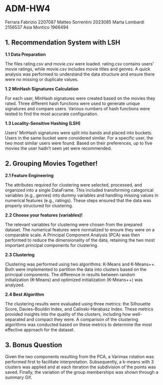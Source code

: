# ADM-HW4

Ferrara Fabrizio 2207087
Matteo Sorrentini 2023085
Marta Lombardi 2156537
Asia Montico 1966494

## 1. Recommendation System with LSH
**1.1 Data Preparation**

The files rating.csv and movie.csv were loaded. rating.csv contains users’ movie ratings, while movie.csv includes movie titles and genres. A quick analysis was performed to understand the data structure and ensure there were no missing or duplicate values.

**1.2 MinHash Signatures Calculation**

For each user, MinHash signatures were created based on the movies they rated. Three different hash functions were used to generate unique signatures and compare users. Various numbers of hash functions were tested to find the most accurate configuration.

**1.3 Locality-Sensitive Hashing (LSH)**

Users’ MinHash signatures were split into bands and placed into buckets. Users in the same bucket were considered similar. For a specific user, the two most similar users were found. Based on their preferences, up to five movies the user hadn’t seen yet were recommended.

## 2. Grouping Movies Together!
**2.1 Feature Engineering**

The attributes required for clustering were selected, processed, and organized into a single DataFrame. This included transforming categorical variables (e.g., genres) into dummy variables and handling missing values in numerical features (e.g., ratings). These steps ensured that the data was properly structured for clustering.

**2.2 Choose your features (variables)!**

The relevant variables for clustering were chosen from the prepared dataset. The numerical features were normalized to ensure they were on a comparable scale. A Principal Component Analysis (PCA) was then performed to reduce the dimensionality of the data, retaining the two most important principal components for clustering.

**2.3 Clustering**

Clustering was performed using two algorithms: K-Means and K-Means++. Both were implemented to partition the data into clusters based on the principal components. The difference in results between random initialization (K-Means) and optimized initialization (K-Means++) was analyzed.

**2.4 Best Algorithm**

The clustering results were evaluated using three metrics: the Silhouette Score, Davies-Bouldin Index, and Calinski-Harabasz Index. These metrics provided insights into the quality of the clusters, including how well-separated and compact they were. A comparison of the clustering algorithms was conducted based on these metrics to determine the most effective approach for the dataset.

## 3. Bonus Question

Given the two components resulting from the PCA, a Varimax rotation was performed first to facilitate interpretation. Subsequently, a k-means with 3 clusters was applied and at each iteration the subdivision of the points was saved. Finally, the variation of the group memberships was shown through a summary Gif.



